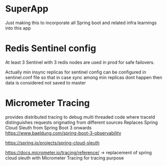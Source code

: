 # SuperApp
Just making this to incorporate all Spring boot and related infra learnings into this app


# Redis Sentinel config
At least 3 Sentinel with 3 redis nodes are used in prod for safe failovers.

Actually min insync replicas for sentinel config can be configured in sentinel.conf file so that in case sync among min replicas dont happen then data is considered not saved to master


# Micrometer Tracing
provides distributed tracing to debug multi threaded code where traceId distinguishes requests originating from different sources
Replaces Spring Cloud Sleuth from Spring Boot 3 onwards
https://www.baeldung.com/spring-boot-3-observability

https://spring.io/projects/spring-cloud-sleuth

https://docs.micrometer.io/tracing/reference/  -> replacement of spring cloud sleuth with Micrometer Tracing for tracing purpose





